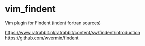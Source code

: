 # vim_findent
Vim plugin for Findent (indent fortran sources)

https://www.ratrabbit.nl/ratrabbit/content/sw/findent/introduction
https://github.com/wvermin/findent
